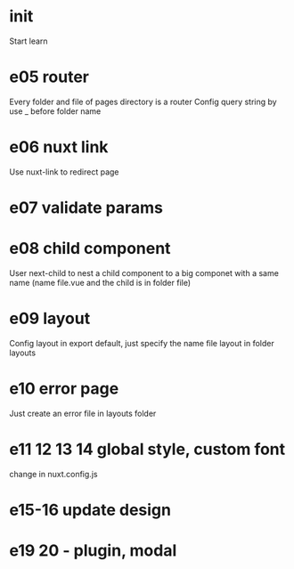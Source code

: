 # init
Start learn
# e05 router
Every folder and file of pages directory is a router
Config query string by use _ before folder name

# e06 nuxt link
Use nuxt-link to redirect page

# e07 validate params

# e08 child component
User next-child to nest a child component to a big componet with a same name (name file.vue and the child is in folder file)

# e09 layout
Config layout in export default, just specify the name file layout in folder layouts

# e10 error page 
Just create an error file in layouts folder

# e11 12 13 14 global style, custom font
change in nuxt.config.js

# e15-16 update design 

# e19 20 - plugin, modal
